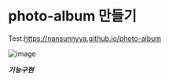 # photo-album 만들기
Test:https://nansunnyya.github.io/photo-album

![image](https://user-images.githubusercontent.com/76245273/111911207-e3be4080-8aa7-11eb-9056-4921249516e0.png)

***기능구현***
